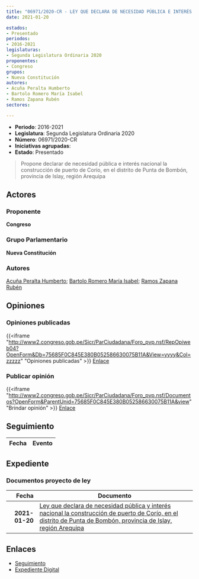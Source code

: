 ```yaml
---
title: "06971/2020-CR - LEY QUE DECLARA DE NECESIDAD PÚBLICA E INTERÉS NACIONAL LA CONSTRUCCIÓN DE PUERTO DE CORÍO, EN EL DISTRITO DE PUNTA DE BOMBÓN, PROVINCIA DE ISLAY, REGIÓN AREQUIPA"
date: 2021-01-20

estados:
- Presentado
periodos:
- 2016-2021
legislaturas:
- Segunda Legislatura Ordinaria 2020
proponentes:
- Congreso
grupos:
- Nueva Constitución
autores:
- Acuña Peralta Humberto
- Bartolo Romero María Isabel
- Ramos Zapana Rubén
sectores:

---
```

- **Periodo**: 2016-2021
- **Legislatura**: Segunda Legislatura Ordinaria 2020
- **Número**: 06971/2020-CR
- **Iniciativas agrupadas**: 
- **Estado**: Presentado

> Propone declarar de necesidad pública e interés nacional la construcción de puerto de Corío, en el distrito de Punta de Bombón, provincia de Islay, región Arequipa


## Actores

### Proponente

**Congreso**

### Grupo Parlamentario

**Nueva Constitución**

### Autores

[Acuña Peralta Humberto](mailto:mailto:hacuna@congreso.gob.pe); [Bartolo Romero María Isabel](mailto:mailto:mbartolo@congreso.gob.pe); [Ramos Zapana Rubén](mailto:mailto:rramos@congreso.gob.pe)

## Opiniones

### Opiniones publicadas

{{<iframe "http://www2.congreso.gob.pe/Sicr/ParCiudadana/Foro_pvp.nsf/RepOpiweb04?OpenForm&Db=75685F0C845E380B052586630075B11A&View=yyyy&Col=zzzzz" "Opiniones publicadas" >}}
[Enlace](http://www2.congreso.gob.pe/Sicr/ParCiudadana/Foro_pvp.nsf/RepOpiweb04?OpenForm&Db=75685F0C845E380B052586630075B11A&View=yyyy&Col=zzzzz)

### Publicar opinión

{{<iframe "http://www2.congreso.gob.pe/Sicr/ParCiudadana/Foro_pvp.nsf/Documentos?OpenForm&ParentUnid=75685F0C845E380B052586630075B11A&view" "Brindar opinión" >}}
[Enlace](http://www2.congreso.gob.pe/Sicr/ParCiudadana/Foro_pvp.nsf/Documentos?OpenForm&ParentUnid=75685F0C845E380B052586630075B11A&view)


## Seguimiento

| Fecha | Evento |
|------:|--------|


## Expediente

### Documentos proyecto de ley

| Fecha | Documento |
|------:|-----------|
| **2021-01-20** | [Ley que declara de necesidad pública y interés nacional la construcción de puerto de Corío, en el distrito de Punta de Bombón, provincia de Islay, región Arequipa](https://leyes.congreso.gob.pe/Documentos/2016_2021/Proyectos_de_Ley_y_de_Resoluciones_Legislativas/PL06971-20210120.pdf) |

## Enlaces

- [Seguimiento](http://www2.congreso.gob.pe/Sicr/TraDocEstProc/CLProLey2016.nsf/f7fff46988ca05b1052578e100829cc7/7f9e16a2610195ff052586630078ce5b?OpenDocument)
- [Expediente Digital](http://www2.congreso.gob.pe/Sicr/TraDocEstProc/Expvirt_2011.nsf/visbusqptramdoc1621/06971?opendocument)

